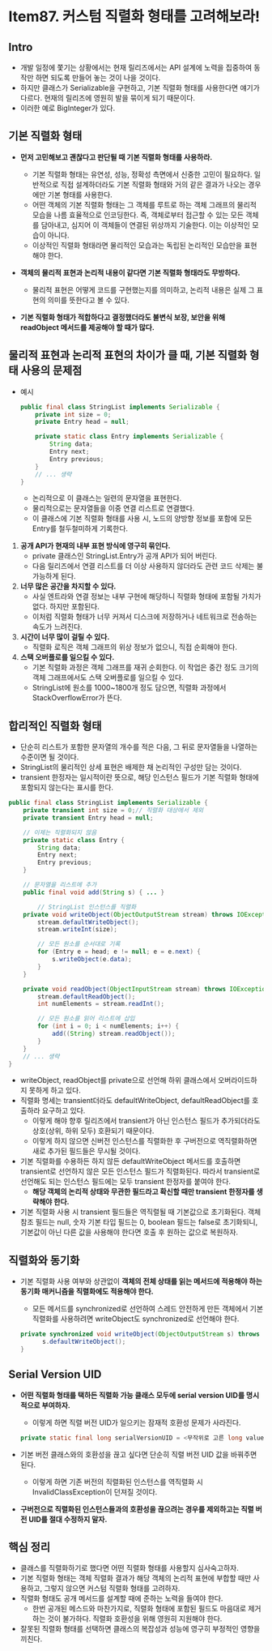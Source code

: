# Item87. 커스텀 직렬화 형태를 고려해보라!

## Intro

- 개발 일정에 쫓기는 상황에서는 현재 릴리즈에서는 API 설계에 노력을 집중하여 동작만 하면 되도록 만들어 놓는 것이 나을 것이다.
- 하지만 클래스가 Serializable을 구현하고, 기본 직렬화 형태를 사용한다면 얘기가 다르다. 현재의 릴리즈에 영원히 발을 묶이게 되기 때문이다.
- 이러한 예로 BigInteger가 있다.





## 기본 직렬화 형태

- **먼저 고민해보고 괜찮다고 판단될 때 기본 직렬화 형태를 사용하라.**
  - 기본 직렬화 형태는 유연성, 성능, 정확성 측면에서 신중한 고민이 필요하다. 일반적으로 직접 설계하더라도 기본 직렬화 형태와 거의 같은 결과가 나오는 경우에만 기본 형태를 사용한다.
  - 어떤 객체의 기본 직렬화 형태는 그 객체를 루트로 하는 객체 그래프의 물리적 모습을 나름 효율적으로 인코딩한다. 즉, 객체로부터 접근할 수 있는 모든 객체를 담아내고, 심지어 이 객체들이 연결된 위상까지 기술한다. 이는 이상적인 모습이 아니다.
  - 이상적인 직렬화 형태라면 물리적인 모습과는 독립된 논리적인 모습만을 표현해야 한다.

- **객체의 물리적 표현과 논리적 내용이 같다면 기본 직렬화 형태라도 무방하다.**
  - 물리적 표현은 어떻게 코드를 구현했는지를 의미하고, 논리적 내용은 실제 그 표현의 의미를 뜻한다고 볼 수 있다.
- **기본 직렬화 형태가 적합하다고 결정했더라도 불변식 보장, 보안을 위해 readObject 메서드를 제공해야 할 때가 많다.**





## 물리적 표현과 논리적 표현의 차이가 클 때, 기본 직렬화 형태 사용의 문제점

- 예시

  ~~~java
  public final class StringList implements Serializable {
      private int size = 0;
      private Entry head = null;
  
      private static class Entry implements Serializable {
          String data;
          Entry next;
          Entry previous;
      }
      // ... 생략
  }
  ~~~

  - 논리적으로 이 클래스는 일련의 문자열을 표현한다. 
  - 물리적으로는 문자열들을 이중 연결 리스트로 연결했다. 
  - 이 클래스에 기본 직렬화 형태를 사용 시, 노드의 양방향 정보를 포함에 모든 Entry를 철두철미하게 기록한다.

1. **공개 API가 현재의 내부 표현 방식에 영구히 묶인다.**
   - private 클래스인 StringList.Entry가 공개 API가 되어 버린다.
   - 다음 릴리즈에서 연결 리스트를 더 이상 사용하지 않더라도 관련 코드 삭제는 불가능하게 된다.
2. **너무 많은 공간을 차지할 수 있다.**
   - 사실 엔트라와 연결 정보는 내부 구현에 해당하니 직렬화 형태에 포함될 가치가 없다. 하지만 포함된다.
   - 이처럼 직렬화 형태가 너무 커져서 디스크에 저장하거나 네트워크로 전송하는 속도가 느려진다.
3. **시간이 너무 많이 걸릴 수 있다.**
   - 직렬화 로직은 객체 그래프의 위상 정보가 없으니, 직접 순회해야 한다.
4. **스택 오버플로를 일으킬 수 있다.**
   - 기본 직렬화 과정은 객체 그래프를 재귀 순회한다. 이 작업은 중간 정도 크기의 객체 그래프에서도 스택 오버플로를 일으킬 수 있다.
   - StringList에 원소를 1000~1800개 정도 담으면, 직렬화 과정에서 StackOverflowError가 뜬다.





## 합리적인 직렬화 형태

- 단순히 리스트가 포함한 문자열의 개수를 적은 다음, 그 뒤로 문자열들을 나열하는 수준이면 될 것이다.
- StringList의 물리적인 상세 표현은 배제한 채 논리적인 구성만 담는 것이다.
- transient 한정자는 일시적이란 뜻으로, 해당 인스턴스 필드가 기본 직렬화 형태에 포함되지 않는다는 표시를 한다.

~~~java
public final class StringList implements Serializable {
    private transient int size = 0;// 직렬화 대상에서 제외
    private transient Entry head = null;

    // 이제는 직렬화되지 않음
    private static class Entry {
        String data;
        Entry next;
        Entry previous;
    }

    // 문자열을 리스트에 추가
    public final void add(String s) { ... }

		// StringList 인스턴스를 직렬화
    private void writeObject(ObjectOutputStream stream) throws IOException {
        stream.defaultWriteObject();
        stream.writeInt(size);

        // 모든 원소를 순서대로 기록
        for (Entry e = head; e != null; e = e.next) {
            s.writeObject(e.data);
        }
    }

    private void readObject(ObjectInputStream stream) throws IOException, ClassNotFoundException {
        stream.defaultReadObject();
        int numElements = stream.readInt();

      	// 모든 원소를 읽어 리스트에 삽입
        for (int i = 0; i < numElements; i++) {
            add((String) stream.readObject());
        }
    }
    // ... 생략
}
~~~

- writeObject, readObject를 private으로 선언해 하위 클래스에서 오버라이드하지 못하게 하고 있다.
- 직렬화 명세는 transient더라도 defaultWriteObject, defaultReadObject를 호출하라 요구하고 있다.
  - 이렇게 해야 향후 릴리즈에서 transient가 아닌 인스턴스 필드가 추가되더라도 상호(상위, 하위 모두) 호환되기 때문이다.
  - 이렇게 하지 않으면 신버전 인스턴스를 직렬화한 후 구버전으로 역직렬화하면 새로 추가된 필드들은 무시될 것이다.
- 기본 직렬화를 수용하든 하지 않든 defaultWriteObject 메서드를 호출하면 transient로 선언하지 않은 모든 인스턴스 필드가 직렬화된다. 따라서 transient로 선언해도 되는 인스턴스 필드에는 모두 transient 한정자를 붙여야 한다.
  - **해당 객체의 논리적 상태와 무관한 필드라고 확신할 때만 transient 한정자를 생략해야 한다.**
- 기본 직렬화 사용 시 transient 필드들은 역직렬될 때 기본값으로 초기화된다. 객체 참조 필드는 null, 숫자 기본 타입 필드는 0, boolean 필드는 false로 초기화되니, 기본값이 아닌 다른 값을 사용해야 한다면 호출 후 원하는 값으로 복원하자.





## 직렬화와 동기화

- 기본 직렬화 사용 여부와 상관없이 **객체의 전체 상태를 읽는 메서드에 적용해야 하는 동기화 매커니즘을 직렬화에도 적용해야 한다.**

  - 모든 메서드를 synchronized로 선언하여 스레드 안전하게 만든 객체에서 기본 직렬화를 사용하려면 writeObject도 synchronized로 선언해야 한다.

  ~~~java
  private synchronized void writeObject(ObjectOutputStream s) throws IOException {
  		s.defaultWriteObject();
  }
  ~~~





## Serial Version UID

- **어떤 직렬화 형태를 택하든 직렬화 가능 클래스 모두에 serial version UID를 명시적으로 부여하자.**

  - 이렇게 하면 직렬 버전 UID가 일으키는 잠재적 호환성 문제가 사라진다.

  ~~~java
  private static final long serialVersionUID = <무작위로 고른 long value>;
  ~~~

- 기본 버전 클래스와의 호환성을 끊고 싶다면 단순히 직렬 버전 UID 값을 바꿔주면 된다.

  - 이렇게 하면 기존 버전의 직렬화된 인스턴스를 역직렬화 시 InvalidClassException이 던져질 것이다.

- **구버전으로 직렬화된 인스턴스들과의 호환성을 끊으려는 경우를 제외하고는 직렬 버전 UID를 절대 수정하지 말자.**





## 핵심 정리

- 클래스를 직렬화하기로 했다면 어떤 직렬화 형태를 사용할지 심사숙고하자.
- 기본 직렬화 형태는 객체 직렬화 결과가 해당 객체의 논리적 표현에 부합할 때만 사용하고, 그렇지 않으면 커스텀 직렬화 형태를 고려하자.
- 직렬화 형태도 공개 메서드를 설계할 때에 준하는 노력을 들여야 한다.
  - 한번 공개된 메스드와 마찬가지로, 직렬화 형태에 포함된 필드도 마음대로 제거하는 것이 불가하다. 직렬화 호환성을 위해 영원히 지원해야 한다.
- 잘못된 직렬화 형태를 선택하면 클래스의 복잡성과 성능에 영구히 부정적인 영향을 끼친다.

